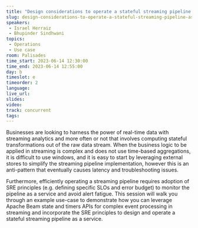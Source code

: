 ```yaml
---
title: "Design considerations to operate a stateful streaming pipeline as a service"
slug: design-considerations-to-operate-a-stateful-streaming-pipeline-as-a-service
speakers:
 - Israel Herraiz
 - Bhupinder Sindhwani
topics:
 - Operations
 - Use case
room: Palisades
time_start: 2023-06-14 12:30:00
time_end: 2023-06-14 12:55:00
day: b
timeslot: e
timeorder: 2
language: 
live_url: 
slides: 
video: 
track: concurrent
tags:
---
```


Businesses are looking to harness the power of real-time data with streaming analytics and more often or not that involves computing stateful transformations out of the raw data stream. When the business logic to be applied in streaming is complex and does not use time-based aggregations, it is difficult to use windows, and it is easy to start by leveraging external stores to simplify the streaming pipeline implementation, however this is an anti-pattern that eventually causes latency and troubleshooting issues. 
 
 
 
 Furthermore, efficiently operating a streaming pipeline requires adoption of SRE principles (e.g. defining specific SLOs and error budget) to monitor the pipeline as a service and avoid alert fatigue. This session will walk you through an example use-case to demonstrate how you can leverage Apache Beam state and timers APIs for complex event processing in streaming and incorporate the SRE principles to design and operate a stateful streaming pipeline as a service.